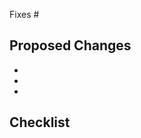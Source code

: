 Fixes #

## Proposed Changes
-
-
-
<!--
Is this bit hidden when rendering but you can see it if you make a PR?
-->

## Checklist
<!--
- [ ] PR includes tests
- [ ] I have tested this solution locally
-->
